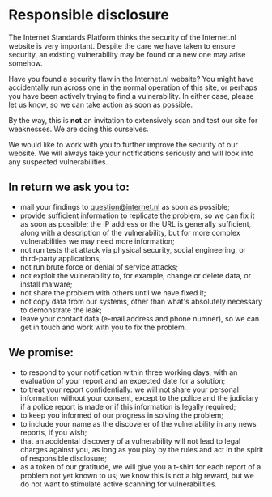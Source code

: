 
# Responsible disclosure

The Internet Standards Platform thinks the security of the Internet.nl website is
very important. Despite the care we have taken to ensure security, an existing
vulnerability may be found or a new one may arise somehow.

Have you found a security flaw in the Internet.nl website? You might have
accidentally run across one in the normal operation of this site, or perhaps
you have been actively trying to find a vulnerability. In either case, please
let us know, so we can take action as soon as possible.

By the way, this is **not** an invitation to extensively scan and test our
site for weaknesses. We are doing this ourselves.

We would like to work with you to further improve the security of our website. We
will always take your notifications seriously and will look into any suspected
vulnerabilities.

## In return we ask you to:

- mail your findings to [question@internet.nl](question@internet.nl) as soon as
  possible;
- provide sufficient information to replicate the problem, so we can fix it as
  soon as possible; the IP address or the URL is generally sufficient, along with a
  description of the vulnerability, but for more complex vulnerabilities we
  may need more information;
- not run tests that attack via physical security, social engineering, or
  third-party applications;
- not run brute force or denial of service attacks;
- not exploit the vulnerability to, for example, change or delete data, or
  install malware;
- not share the problem with others until we have fixed it;
- not copy data from our systems, other than what&#39;s absolutely necessary
  to demonstrate the leak;
- leave your contact data (e-mail address and phone numner), so we can get in
  touch and work with you to fix the problem.

## We promise:

- to respond to your notification within three working days, with an
  evaluation of your report and an expected date for a solution;
- to treat your report confidentially: we will not share your personal
  information without your consent, except to the police and the judiciary if
  a police report is made or if this information is legally required;
- to keep you informed of our progress in solving the problem;
- to include your name as the discoverer of the vulnerability in any news
  reports, if you wish;
- that an accidental discovery of a vulnerability will not lead to legal
  charges against you, as long as you play by the rules and act in the
  spirit of responsible disclosure;
- as a token of our gratitude, we will give you a t-shirt for each report of
  a problem not yet known to us; we know this is not a big reward, but we do
  not want to stimulate active scanning for vulnerabilities.

